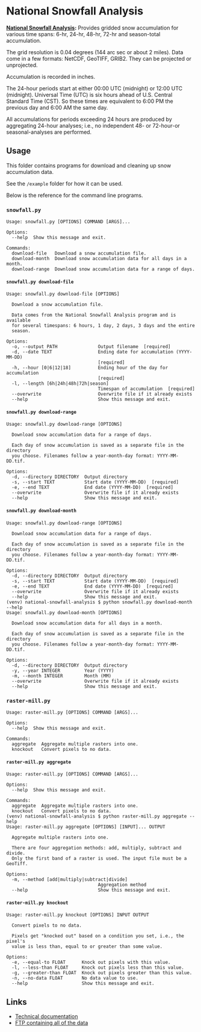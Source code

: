 # National Snowfall Analysis

**[National Snowfall Analysis](https://www.nohrsc.noaa.gov/snowfall/):**
Provides gridded snow accumulation for various time spans: 6-hr, 24-hr, 48-hr, 72-hr and season-total accumulation.

The grid resolution is 0.04 degrees (144 arc sec or about 2 miles). Data come in a few formats: NetCDF, GeoTIFF, GRIB2. They can be projected or unprojected.

Accumulation is recorded in inches.

The 24-hour periods start at either 00:00 UTC (midnight) or 12:00 UTC (midnight). Universal Time (UTC) is six hours ahead of U.S. Central Standard Time (CST). So these times are equivalent to 6:00 PM the previous day and 6:00 AM the same day.

All accumulations for periods exceeding 24 hours are produced by aggregating 24-hour analyses; i.e., no independent 48- or 72-hour-or seasonal-analyses are performed.

## Usage

This folder contains programs for download and cleaning up snow accumulation data.

See the `/example` folder for how it can be used.

Below is the reference for the command line programs.

### `snowfall.py`
```
Usage: snowfall.py [OPTIONS] COMMAND [ARGS]...

Options:
  --help  Show this message and exit.

Commands:
  download-file   Download a snow accumulation file.
  download-month  Download snow accumulation data for all days in a month.
  download-range  Download snow accumulation data for a range of days.
```

#### `snowfall.py download-file`
```
Usage: snowfall.py download-file [OPTIONS]

  Download a snow accumulation file.

  Data comes from the National Snowfall Analysis program and is available
  for several timespans: 6 hours, 1 day, 2 days, 3 days and the entire
  season.

Options:
  -o, --output PATH               Output filename  [required]
  -d, --date TEXT                 Ending date for accumulation (YYYY-MM-DD)
                                  [required]
  -h, --hour [0|6|12|18]          Ending hour of the day for accumulation
                                  [required]
  -l, --length [6h|24h|48h|72h|season]
                                  Timespan of accumulation  [required]
  --overwrite                     Overwrite file if it already exists
  --help                          Show this message and exit.
  ```

#### `snowfall.py download-range`
```
Usage: snowfall.py download-range [OPTIONS]

  Download snow accumulation data for a range of days.

  Each day of snow accumulation is saved as a separate file in the directory
  you choose. Filenames follow a year-month-day format: YYYY-MM-DD.tif.

Options:
  -d, --directory DIRECTORY  Output directory
  -s, --start TEXT           Start date (YYYY-MM-DD)  [required]
  -e, --end TEXT             End date (YYYY-MM-DD)  [required]
  --overwrite                Overwrite file if it already exists
  --help                     Show this message and exit.
```

#### `snowfall.py download-month`
```
Usage: snowfall.py download-range [OPTIONS]

  Download snow accumulation data for a range of days.

  Each day of snow accumulation is saved as a separate file in the directory
  you choose. Filenames follow a year-month-day format: YYYY-MM-DD.tif.

Options:
  -d, --directory DIRECTORY  Output directory
  -s, --start TEXT           Start date (YYYY-MM-DD)  [required]
  -e, --end TEXT             End date (YYYY-MM-DD)  [required]
  --overwrite                Overwrite file if it already exists
  --help                     Show this message and exit.
(venv) national-snowfall-analysis $ python snowfall.py download-month --help
Usage: snowfall.py download-month [OPTIONS]

  Download snow accumulation data for all days in a month.

  Each day of snow accumulation is saved as a separate file in the directory
  you choose. Filenames follow a year-month-day format: YYYY-MM-DD.tif.

Options:
  -d, --directory DIRECTORY  Output directory
  -y, --year INTEGER         Year (YYYY)
  -m, --month INTEGER        Month (MM)
  --overwrite                Overwrite file if it already exists
  --help                     Show this message and exit.
```

### `raster-mill.py`
```
Usage: raster-mill.py [OPTIONS] COMMAND [ARGS]...

Options:
  --help  Show this message and exit.

Commands:
  aggregate  Aggregate multiple rasters into one.
  knockout   Convert pixels to no data.
```

#### `raster-mill.py aggregate`
```
Usage: raster-mill.py [OPTIONS] COMMAND [ARGS]...

Options:
  --help  Show this message and exit.

Commands:
  aggregate  Aggregate multiple rasters into one.
  knockout   Convert pixels to no data.
(venv) national-snowfall-analysis $ python raster-mill.py aggregate --help
Usage: raster-mill.py aggregate [OPTIONS] [INPUT]... OUTPUT

  Aggregate multiple rasters into one.

  There are four aggregation methods: add, multiply, subtract and divide.
  Only the first band of a raster is used. The input file must be a GeoTiff.

Options:
  -m, --method [add|multiply|subtract|divide]
                                  Aggregation method
  --help                          Show this message and exit.
```

#### `raster-mill.py knockout`
```
Usage: raster-mill.py knockout [OPTIONS] INPUT OUTPUT

  Convert pixels to no data.

  Pixels get "knocked out" based on a condition you set, i.e., the pixel's
  value is less than, equal to or greater than some value.

Options:
  -e, --equal-to FLOAT      Knock out pixels with this value.
  -l, --less-than FLOAT     Knock out pixels less than this value.
  -g, --greater-than FLOAT  Knock out pixels greater than this value.
  -n, --no-data FLOAT       No data value to use.
  --help                    Show this message and exit.
```

## Links
- [Technical documentation](http://www.nws.noaa.gov/os/notification/tin15-05bigrsc_snowfall_aaa.htm)
- [FTP containing all of the data](https://www.nohrsc.noaa.gov/snowfall/data/)
